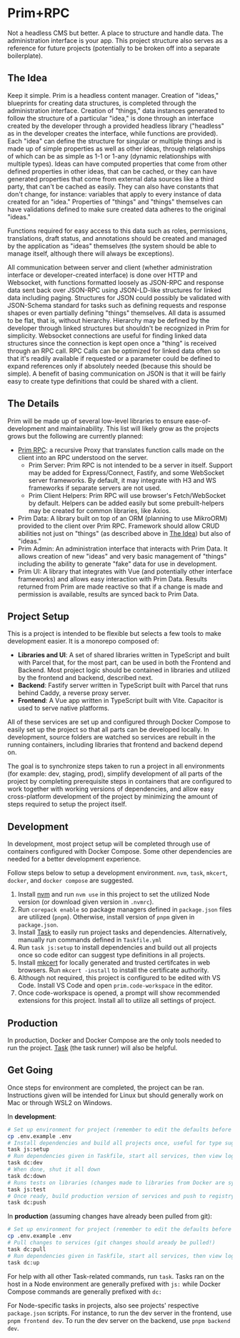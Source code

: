 # Prim+RPC

Not a headless CMS but better. A place to structure and handle data. The administration interface is your app. This
project structure also serves as a reference for future projects (potentially to be broken off into a separate
boilerplate).

## The Idea

Keep it simple. Prim is a headless content manager. Creation of "ideas," blueprints for creating data structures, is
completed through the administration interface. Creation of "things," data instances generated to follow the structure
of a particular "idea," is done through an interface created by the developer through a provided headless library
("headless" as in the developer creates the interface, while functions are provided). Each "idea" can define the
structure for singular or multiple things and is made up of simple properties as well as other ideas, through
relationships of which can be as simple as 1-1 or 1-any (dynamic relationships with multiple types). Ideas can have
computed properties that come from other defined properties in other ideas, that can be cached, or they can have
generated properties that come from external data sources like a third party, that can't be cached as easily. They can
also have constants that don't change, for instance: variables that apply to every instance of data created for an
"idea." Properties of "things" and "things" themselves can have validations defined to make sure created data adheres to
the original "ideas."

Functions required for easy access to this data such as roles, permissions, translations, draft status, and annotations
should be created and managed by the application as "ideas" themselves (the system should be able to manage itself,
although there will always be exceptions).

All communication between server and client (whether administration interface or developer-created interface) is done
over HTTP and Websocket, with functions formatted loosely as JSON-RPC and response data sent back over JSON-RPC using
JSON-LD-like structures for linked data including paging. Structures for JSON could possibly be validated with
JSON-Schema standard for tasks such as defining requests and response shapes or even partially defining "things"
themselves. All data is assumed to be flat, that is, without hierarchy. Hierarchy may be defined by the developer
through linked structures but shouldn't be recognized in Prim for simplicity. Websocket connections are useful for
finding linked data structures since the connection is kept open once a "thing" is received through an RPC call. RPC
Calls can be optimized for linked data often so that it's readily available if requested or a parameter could be defined
to expand references only if absolutely needed (because this should be simple). A benefit of basing communication on
JSON is that it will be fairly easy to create type definitions that could be shared with a client.

## The Details

Prim will be made up of several low-level libraries to ensure ease-of-development and maintainability. This list will
likely grow as the projects grows but the following are currently planned:

- [Prim RPC](./libraries/packages/prim/README.md): a recursive Proxy that translates function calls made on the client
  into an RPC understood on the server.
  - Prim Server: Prim RPC is not intended to be a server in itself. Support may be added for Express/Connect, Fastify,
    and some WebSocket server frameworks. By default, it may integrate with H3 and WS frameworks if separate servers are
    not used.
  - Prim Client Helpers: Prim RPC will use browser's Fetch/WebSocket by default. Helpers can be added easily but some
    prebuilt-helpers may be created for common libraries, like Axios.
- Prim Data: A library built on top of an ORM (planning to use MikroORM) provided to the client over Prim RPC. Framework
  should allow CRUD abilities not just on "things" (as described above in [The Idea](#the-idea)) but also of "ideas."
- Prim Admin: An administration interface that interacts with Prim Data. It allows creation of new "ideas" and very
  basic management of "things" including the ability to generate "fake" data for use in development.
- Prim UI: A library that integrates with Vue (and potentially other interface frameworks) and allows easy interaction
  with Prim Data. Results returned from Prim are made reactive so that if a change is made and permission is available,
  results are synced back to Prim Data.

## Project Setup

This is a project is intended to be flexible but selects a few tools to make development easier. It is a monorepo
composed of:

- **Libraries and UI**: A set of shared libraries written in TypeScript and built with Parcel that, for the most part,
  can be used in both the Frontend and Backend. Most project logic should be contained in libraries and utilized by the
  frontend and backend, described next.
- **Backend**: Fastify server written in TypeScript built with Parcel that runs behind Caddy, a reverse proxy server.
- **Frontend**: A Vue app written in TypeScript built with Vite. Capacitor is used to serve native platforms.

All of these services are set up and configured through Docker Compose to easily set up the project so that all parts
can be developed locally. In development, source folders are watched so services are rebuilt in the running containers,
including libraries that frontend and backend depend on.

The goal is to synchronize steps taken to run a project in all environments (for example: dev, staging, prod), simplify
development of all parts of the project by completing prerequisite steps in containers that are configured to work
together with working versions of dependencies, and allow easy cross-platform development of the project by minimizing
the amount of steps required to setup the project itself.

## Development

In development, most project setup will be completed through use of containers configured with Docker Compose. Some
other dependencies are needed for a better development experience.

Follow steps below to setup a development environment. `nvm`, `task`, `mkcert`, `docker`, and `docker compose` are
suggested.

1. Install [nvm](https://github.com/nvm-sh/nvm) and run `nvm use` in this project to set the utilized Node version (or
   download given version in `.nvmrc`).
2. Run `corepack enable` so package managers defined in `package.json` files are utilized (`pnpm`). Otherwise, install
   version of `pnpm` given in `package.json`.
3. Install [Task](https://github.com/go-task/task) to easily run project tasks and dependencies. Alternatively, manually
   run commands defined in `Taskfile.yml`
4. Run `task js:setup` to install dependencies and build out all projects once so code editor can suggest type
   definitions in all projects.
5. Install [mkcert](https://github.com/FiloSottile/mkcert) for locally generated and trusted certifcates in web
   browsers. Run `mkcert -install` to install the certificate authority.
6. Although not required, this project is configured to be edited with VS Code. Install VS Code and open
   `prim.code-workspace` in the editor.
7. Once code-workspace is opened, a prompt will show recommended extensions for this project. Install all to utilize all
   settings of project.

## Production

In production, Docker and Docker Compose are the only tools needed to run the project.
[Task](https://github.com/go-task/task) (the task runner) will also be helpful.

## Get Going

Once steps for environment are completed, the project can be ran. Instructions given will be intended for Linux but
should generally work on Mac or through WSL2 on Windows.

In **development**:

```bash
# Set up environment for project (remember to edit the defaults before running)
cp .env.example .env
# Install dependencies and build all projects once, useful for type suggestions with editor
task js:setup
# Run dependencies given in Taskfile, start all services, then view logs (Ctrl-C will not shut it down)
task dc:dev
# When done, shut it all down
task dc:down
# Runs tests on libraries (changes made to libraries from Docker are synced back to host)
task js:test
# Once ready, build production version of services and push to registry
task dc:push
```

In **production** (assuming changes have already been pulled from git):

```bash
# Set up environment for project (remember to edit the defaults before running)
cp .env.example .env
# Pull changes to services (git changes should aready be pulled!)
task dc:pull
# Run dependencies given in Taskfile, start all services, then view logs (Ctrl-C will not shut it down)
task dc:up
```

For help with all other Task-related commands, run `task`. Tasks ran on the host in a Node environment are generally
prefixed with `js:` while Docker Compose commands are generally prefixed with `dc:`

For Node-specific tasks in projects, also see projects' respective `package.json` scripts. For instance, to run the dev
server in the frontend, use `pnpm frontend dev`. To run the dev server on the backend, use `pnpm backend dev`.
